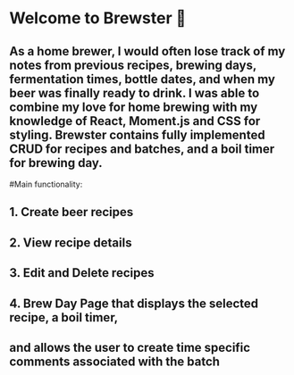 # Welcome to Brewster 🍻

## As a home brewer, I would often lose track of my notes from previous recipes, brewing days, fermentation times, bottle dates, and when my beer was finally ready to drink. I was able to combine my love for home brewing with my knowledge of React, Moment.js and CSS for styling. Brewster contains fully implemented CRUD for recipes and batches, and a boil timer for brewing day.

#Main functionality:

## 1. Create beer recipes
## 2. View recipe details
## 3. Edit and Delete recipes
## 4. Brew Day Page that displays the selected recipe, a boil timer, 
##    and allows the user to create time specific comments associated with the         batch


